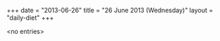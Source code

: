 +++
date = "2013-06-26"
title = "26 June 2013 (Wednesday)"
layout = "daily-diet"
+++

\<no entries\>